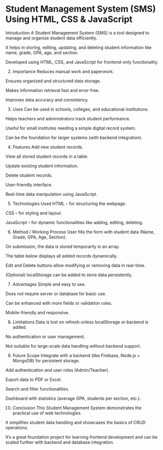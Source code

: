 # Student Management System (SMS) Using HTML, CSS & JavaScript


Introduction
A Student Management System (SMS) is a tool designed to manage and organize student data efficiently.

It helps in storing, editing, updating, and deleting student information like name, grade, GPA, age, and section.

Developed using HTML, CSS, and JavaScript for frontend-only functionality.

2. Importance
Reduces manual work and paperwork.

Ensures organized and structured data storage.

Makes information retrieval fast and error-free.

Improves data accuracy and consistency.

3. Uses
Can be used in schools, colleges, and educational institutions.

Helps teachers and administrators track student performance.

Useful for small institutes needing a simple digital record system.

Can be the foundation for larger systems (with backend integration).

4. Features
Add new student records.

View all stored student records in a table.

Update existing student information.

Delete student records.

User-friendly interface.

Real-time data manipulation using JavaScript.

5. Technologies Used
HTML – for structuring the webpage.

CSS – for styling and layout.

JavaScript – for dynamic functionalities like adding, editing, deleting.

6. Method / Working Process
User fills the form with student data (Name, Grade, GPA, Age, Section).

On submission, the data is stored temporarily in an array.

The table below displays all added records dynamically.

Edit and Delete buttons allow modifying or removing data in real-time.

(Optional) localStorage can be added to store data persistently.

7. Advantages
Simple and easy to use.

Does not require server or database for basic use.

Can be enhanced with more fields or validation rules.

Mobile-friendly and responsive.

8. Limitations
Data is lost on refresh unless localStorage or backend is added.

No authentication or user management.

Not suitable for large-scale data handling without backend support.

9. Future Scope
Integrate with a backend (like Firebase, Node.js + MongoDB) for persistent storage.

Add authentication and user roles (Admin/Teacher).

Export data to PDF or Excel.

Search and filter functionalities.

Dashboard with statistics (average GPA, students per section, etc.).

10. Conclusion
This Student Management System demonstrates the practical use of web technologies.

It simplifies student data handling and showcases the basics of CRUD operations.

It’s a great foundation project for learning frontend development and can be scaled further with backend and database integration.

